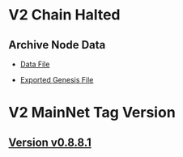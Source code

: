 # V2 Chain Halted 

## Archive Node Data

- [Data File](https://s3.ap-northeast-2.amazonaws.com/public.access.snapshots/v2.mainnet.backup/1491801_archive_node.tar.gz)

- [Exported Genesis File](https://github.com/reapchain/mainnet/blob/main/past-genesis/reapchain.v2.1491801.json)



# V2 MainNet Tag Version
## [Version v0.8.8.1](https://github.com/reapchain/reapchain/releases/tag/v0.8.8.1)
